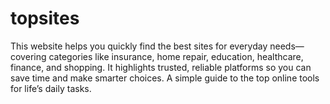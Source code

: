 # topsites
This website helps you quickly find the best sites for everyday needs—covering categories like insurance, home repair, education, healthcare, finance, and shopping. It highlights trusted, reliable platforms so you can save time and make smarter choices. A simple guide to the top online tools for life’s daily tasks.
